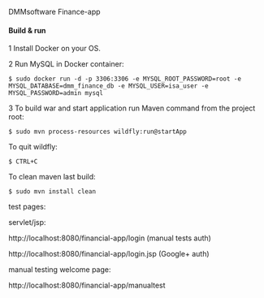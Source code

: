 DMMsoftware  Finance-app


#### Build & run

1 Install Docker on your OS.

2 Run MySQL in Docker container:

    $ sudo docker run -d -p 3306:3306 -e MYSQL_ROOT_PASSWORD=root -e MYSQL_DATABASE=dmm_finance_db -e MYSQL_USER=isa_user -e MYSQL_PASSWORD=admin mysql

3 To build war and start application run Maven command from the project root:

    $ sudo mvn process-resources wildfly:run@startApp

To quit wildfly:
 
    $ CTRL+C

To clean maven last build:
  
    $ sudo mvn install clean


test pages:

servlet/jsp:
 
http://localhost:8080/financial-app/login           (manual tests auth)

http://localhost:8080/financial-app/login.jsp       (Google+ auth)

manual testing welcome page:

http://localhost:8080/financial-app/manualtest






